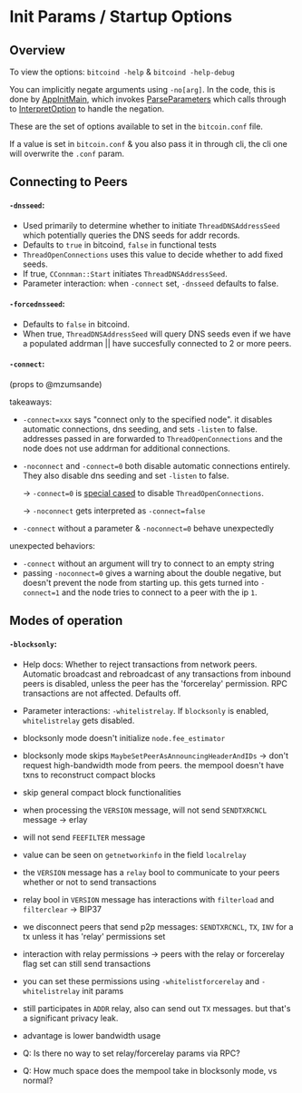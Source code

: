# Init Params / Startup Options

## Overview
To view the options: `bitcoind -help` & `bitcoind -help-debug`

You can implicitly negate arguments using `-no[arg]`. In the code, this is done by [AppInitMain](https://github.com/bitcoin/bitcoin/blob/ea5a50f92a6ff81b1d2dd67cdc3663e0e66733ac/src/bitcoind.cpp#L43),
which invokes
[ParseParameters](https://github.com/bitcoin/bitcoin/blob/ea5a50f92a6ff81b1d2dd67cdc3663e0e66733ac/src/util/system.cpp#L338)
which calls through to
[InterpretOption](https://github.com/bitcoin/bitcoin/blob/ea5a50f92a6ff81b1d2dd67cdc3663e0e66733ac/src/util/system.cpp#L209)
to handle the negation.

These are the set of options available to set in the `bitcoin.conf` file.

If a value is set in `bitcoin.conf` & you also pass it in through cli, the cli
one will overwrite the `.conf` param.

## Connecting to Peers
#### `-dnsseed`:
  * Used primarily to determine whether to initiate
  `ThreadDNSAddressSeed` which potentially queries the DNS seeds for addr
  records.
  * Defaults to `true` in bitcoind, `false` in functional tests
  * `ThreadOpenConnections` uses this value to decide whether to add fixed seeds.
  * If true, `CConnman::Start` initiates `ThreadDNSAddressSeed`.
  * Parameter interaction: when `-connect` set, `-dnsseed` defaults to false.

#### `-forcednsseed`:
  * Defaults to `false` in bitcoind.
  * When true, `ThreadDNSAddressSeed` will query DNS seeds even if we have
    a populated addrman || have succesfully connected to 2 or more peers.

#### `-connect`:
(props to @mzumsande)

takeaways:
  * `-connect=xxx` says "connect only to the specified node". it disables
    automatic connections, dns seeding, and sets `-listen` to false. addresses passed in are forwarded to `ThreadOpenConnections` and the node does not use addrman for additional connections.
  * `-noconnect` and `-connect=0` both disable automatic connections entirely. They also disable dns seeding and set `-listen` to false.

    -> `-connect=0` is [special
    cased](https://github.com/bitcoin/bitcoin/blob/a8c8dbc98fa9acd653f6eff5d82c41c384dd2864/src/init.cpp#L1751)
    to disable `ThreadOpenConnections`.

    -> `-noconnect` gets interpreted as `-connect=false`
  * `-connect` without a parameter & `-noconnect=0` behave unexpectedly

unexpected behaviors:
  * `-connect` without an argument will try to connect to an empty string
  * passing `-noconnect=0` gives a warning about the double negative, but
    doesn't prevent the node from starting up. this gets turned  into
    `-connect=1` and the node tries to connect to a peer with the ip `1`.

## Modes of operation
#### `-blocksonly`:
* Help docs: Whether to reject transactions from network peers. Automatic
broadcast and rebroadcast of any transactions from inbound peers is disabled,
unless the peer has the 'forcerelay' permission. RPC transactions are not
affected. Defaults off.
* Parameter interactions: `-whitelistrelay`. If `blocksonly` is enabled,
`whitelistrelay` gets disabled.
* blocksonly mode doesn't initialize `node.fee_estimator`
* blocksonly mode skips `MaybeSetPeerAsAnnouncingHeaderAndIDs` -> don't request
  high-bandwidth mode from peers. the mempool doesn't have txns to reconstruct
  compact blocks
* skip general compact block functionalities
* when processing the `VERSION` message, will not send `SENDTXRCNCL` message ->
  erlay
* will not send `FEEFILTER` message
* value can be seen on `getnetworkinfo` in the field `localrelay`
* the `VERSION` message has a `relay` bool to communicate to your peers whether
  or not to send transactions
* relay bool in `VERSION` message has interactions with `filterload` and
  `filterclear` -> BIP37
* we disconnect peers that send p2p messages: `SENDTXRCNCL`, `TX`, `INV` for a
  tx unless it has 'relay' permissions set
* interaction with relay permissions -> peers with the relay or forcerelay flag
  set can still send transactions
* you can set these permissions using `-whitelistforcerelay` and
  `-whitelistrelay` init params
* still participates in `ADDR` relay, also can send out `TX` messages. but
  that's a significant privacy leak.
* advantage is lower bandwidth usage

* Q: Is there no way to set relay/forcerelay params via RPC?
* Q: How much space does the mempool take in blocksonly mode, vs normal?
